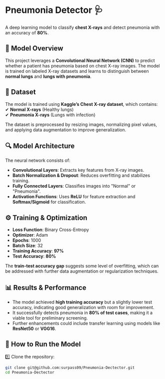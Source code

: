 # **Pneumonia Detector 🩺**  
A deep learning model to classify **chest X-rays** and detect pneumonia with an accuracy of **80%**.

## **🧠 Model Overview**  
This project leverages a **Convolutional Neural Network (CNN)** to predict whether a patient has pneumonia based on chest X-ray images. The model is trained on labeled X-ray datasets and learns to distinguish between **normal lungs** and **lungs with pneumonia**.

## **📂 Dataset**  
The model is trained using **Kaggle’s Chest X-ray dataset**, which contains:  
✔ **Normal X-rays** (Healthy lungs)  
✔ **Pneumonia X-rays** (Lungs with infection)  

The dataset is preprocessed by resizing images, normalizing pixel values, and applying data augmentation to improve generalization.

## **🔍 Model Architecture**  
The neural network consists of:  
- **Convolutional Layers**: Extracts key features from X-ray images.  
- **Batch Normalization & Dropout**: Reduces overfitting and stabilizes training.  
- **Fully Connected Layers**: Classifies images into "Normal" or "Pneumonia".  
- **Activation Functions**: Uses **ReLU** for feature extraction and **Softmax/Sigmoid** for classification.

## **⚙️ Training & Optimization**  
- **Loss Function**: Binary Cross-Entropy  
- **Optimizer**: Adam  
- **Epochs**: 1000  
- **Batch Size**: 32  
- **Training Accuracy**: **97%**  
- **Test Accuracy**: **80%**  

The **train-test accuracy gap** suggests some level of overfitting, which can be addressed with further data augmentation or regularization techniques.

## **📊 Results & Performance**  
- The model achieved **high training accuracy** but a slightly lower test accuracy, indicating good generalization with room for improvement.  
- It successfully detects pneumonia in **80% of test cases**, making it a viable tool for preliminary screening.  
- Further enhancements could include transfer learning using models like **ResNet50** or **VGG16**.

## **🚀 How to Run the Model**  
1️⃣ Clone the repository:  
   ```bash
   git clone git@github.com:surpass09/Pneumonia-Dectector.git
   cd Pneumonia-Dectector
